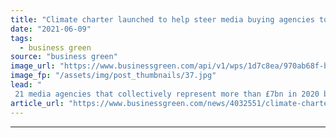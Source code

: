 ```yaml
---
title: "Climate charter launched to help steer media buying agencies towards net zero goals"
date: "2021-06-09"
tags: 
  - business green
source: "business green"
image_url: "https://www.businessgreen.com/api/v1/wps/1d7c8ea/970ab68f-b068-4895-a61a-6befe76a4c21/4/iStock-525568423-185x114.jpg"
image_fp: "/assets/img/post_thumbnails/37.jpg"
lead: "
 21 media agencies that collectively represent more than £7bn in 2020 billings have signed up to charter, update reveals ..."
article_url: "https://www.businessgreen.com/news/4032551/climate-charter-launched-help-steer-media-buying-agencies-net-zero-goals"
---
```


---
